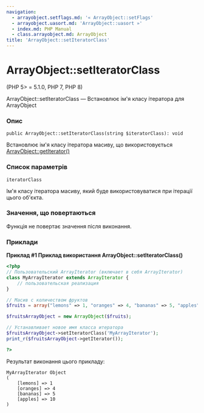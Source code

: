 ```yaml
---
navigation:
  - arrayobject.setflags.md: '« ArrayObject::setFlags'
  - arrayobject.uasort.md: 'ArrayObject::uasort »'
  - index.md: PHP Manual
  - class.arrayobject.md: ArrayObject
title: 'ArrayObject::setIteratorClass'
---
```

# ArrayObject::setIteratorClass

(PHP 5> = 5.1.0, PHP 7, PHP 8)

ArrayObject::setIteratorClass — Встановлює ім'я класу ітератора для ArrayObject

### Опис

```methodsynopsis
public ArrayObject::setIteratorClass(string $iteratorClass): void
```

Встановлює ім'я класу ітератора масиву, що використовується [ArrayObject::getIterator()](arrayobject.getiterator.md)

### Список параметрів

`iteratorClass`

Ім'я класу ітератора масиву, який буде використовуватися при ітерації цього об'єкта.

### Значення, що повертаються

Функція не повертає значення після виконання.

### Приклади

**Приклад #1 Приклад використання **ArrayObject::setIteratorClass()****

```php
<?php
// Пользовательский ArrayIterator (включает в себя ArrayIterator)
class MyArrayIterator extends ArrayIterator {
    // пользовательская реализация
}

// Масив с количеством фруктов
$fruits = array("lemons" => 1, "oranges" => 4, "bananas" => 5, "apples" => 10);

$fruitsArrayObject = new ArrayObject($fruits);

// Устанавливает новое имя класса итератора
$fruitsArrayObject->setIteratorClass('MyArrayIterator');
print_r($fruitsArrayObject->getIterator());

?>
```

Результат виконання цього прикладу:

```
MyArrayIterator Object
(
    [lemons] => 1
    [oranges] => 4
    [bananas] => 5
    [apples] => 10
)
```
